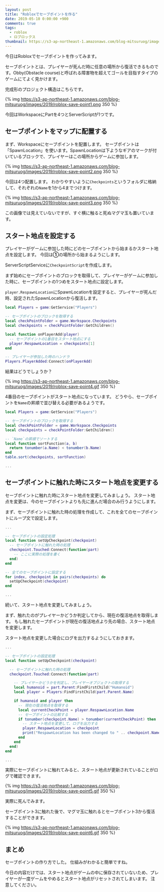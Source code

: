 ```yaml
---
layout: post
title: "Robloxでセーブポイントを作る"
date: 2019-05-10 0:00:00 +900
comments: true
tags:
  - roblox
  - ロブロックス
thumbnail: https://s3-ap-northeast-1.amazonaws.com/blog-mitsuruog/images/2019/roblox-save-point-logo.png
---
```


今日はRobloxでセーブポイントを作ってみます。

セーブポイントとは、プレイヤーが死んだ時に任意の場所から復活できるものです。Obby(Obstacle course)と呼ばれる障害物を超えてゴールを目指すタイプのゲームにてよく見かけます。

完成形のプロジェクト構造はこちらです。

{% img https://s3-ap-northeast-1.amazonaws.com/blog-mitsuruog/images/2019/roblox-save-point1.png 350 %}

今回はWorkspaceにPartを4つとServerScriptが1つです。

## セーブポイントをマップに配置する

まず、Workspaceにセーブポイントを配置します。
セーブポイントは「SpawnLocation」を使います。SpawnLocationは下ようなギアのマークが付いているブロックで、プレイヤーはこの場所からゲームに参加します。

{% img https://s3-ap-northeast-1.amazonaws.com/blog-mitsuruog/images/2019/roblox-save-point2.png 350 %}

今回は4つ配置します。
わかりやすいように`Checkpoints`というフォルダに格納して、それぞれの`Name`を1から4までつけます。

{% img https://s3-ap-northeast-1.amazonaws.com/blog-mitsuruog/images/2019/roblox-save-point3.png 350 %}

この画像では見えていないですが、すぐ横に触ると死ぬマグマ玉も置いています。

## スタート地点を設定する

プレイヤーがゲームに参加した時にどのセーブポイントから始まるかスタート地点を設定します。
今回は**①**の場所から始まるようにします。

ServerScriptServiceに`CheckpointScript`を作成します。

まず始めにセーブポイントのブロックを取得して、プレイヤーがゲームに参加した時に、セーブポイントの1つめをスタート地点に設定します。

`player.RespawnLocation`にSpawnLocationを設定すると、プレイヤーが死んだ時、設定されたSpawnLocationから復活します。

```lua
local Players = game:GetService("Players")

-- セーブポイントのブロックを取得する
local checkPointFolder = game.Workspace.Checkpoints
local checkpoints = checkPointFolder:GetChildren()

local function onPlayerAdd(player)
  -- セーブポイントの1番目をスタート地点にする
  player.RespawnLocation = checkpoints[1]
end

-- プレイヤーが参加した時のハンドラ
Players.PlayerAdded:Connect(onPlayerAdd)
```

結果はどうでしょうか？

{% img https://s3-ap-northeast-1.amazonaws.com/blog-mitsuruog/images/2019/roblox-save-point4.gif 350 %}

4番目のセーブポイントがスタート地点になっています。
どうやら、セーブポイントを`Name`の昇順で並び替える必要があるようです。

```lua
local Players = game:GetService("Players")

-- セーブポイントのブロックを取得する
local checkPointFolder = game.Workspace.Checkpoints
local checkpoints = checkPointFolder:GetChildren()

-- `Name`の昇順でソートする
local function sortFunction(a, b)
  return tonumber(a.Name) < tonumber(b.Name)
end
table.sort(checkpoints, sortFunction)

...
```

## セーブポイントに触れた時にスタート地点を変更する

セーブポイントに触れた時にスタート地点を変更してみましょう。
スタート地点を変更は、今のセーブポイントよりも先に進んだ場合のみ行うようにします。

まず、セーブポイントに触れた時の処理を作成して、これを全てのセーブポイントにループ文で設定します。

```lua
...

-- セーブポイントの設定処理
local function setUpCheckpoint(checkpoint)
  -- セーブポイントに触れた時の処理
  checkpoint.Touched:Connect(function(part)
    -- ここに実際の処理を書く
  end)
end

-- 全てのセーブポイントに設定する
for index, checkpoint in pairs(checkpoints) do
  setUpCheckpoint(checkpoint)
end

...
```

続いて、スタート地点を変更してみましょう。

まず、触れたのがプレイヤーかどうか判定してから、現在の復活地点を取得します。
もし触れたセープポイントが現在の復活地点より先の場合、スタート地点を変更します。

スタート地点を変更した場合にログを出力するようにしておきます。

```lua
...

-- セーブポイントの設定処理
local function setUpCheckpoint(checkpoint)

  -- セーブポイントに触れた時の処理
  checkpoint.Touched:Connect(function(part)

    -- プレイヤーかどうかを判定し、プレイヤーオブジェクトの取得する
    local humanoid = part.Parent:FindFirstChild("Humanoid")
    local player = Players:FindFirstChild(part.Parent.Name)

    if humanoid and player then
      -- 現在の復活地点を取得する
      local currentCheckPoint = player.RespawnLocation.Name
      -- セーブポイントの比較する
      if tonumber(checkpoint.Name) > tonumber(currentCheckPoint) then
        -- スタート地点を変更して、ログを出力する
        player.RespawnLocation = checkpoint
        print("RespawnLocation has been changed to " .. checkpoint.Name)
      end
    end
  end)
end

...
```

実際にセーブポイントに触れてみると、スタート地点が更新されていることがログで確認できます。

{% img https://s3-ap-northeast-1.amazonaws.com/blog-mitsuruog/images/2019/roblox-save-point5.gif 350 %}

実際に死んでみます。

セーブポイント3に触れた後で、マグマ玉に触れるとセーブポイント3から復活することができます。

{% img https://s3-ap-northeast-1.amazonaws.com/blog-mitsuruog/images/2019/roblox-save-point6.gif 350 %}

## まとめ

セーブポイントの作り方でした。
仕組みがわかると簡単ですね。

今日の内容だけでは、スタート地点がゲームの中に保存されていないため、プレイヤーが一度ゲームをやめるとスタート地点がリセットされてしまいます。
注意してください。